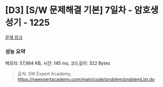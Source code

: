 # [D3] [S/W 문제해결 기본] 7일차 - 암호생성기 - 1225 

[문제 링크](https://swexpertacademy.com/main/code/problem/problemDetail.do?contestProbId=AV14uWl6AF0CFAYD) 

### 성능 요약

메모리: 57,984 KB, 시간: 145 ms, 코드길이: 322 Bytes



> 출처: SW Expert Academy, https://swexpertacademy.com/main/code/problem/problemList.do